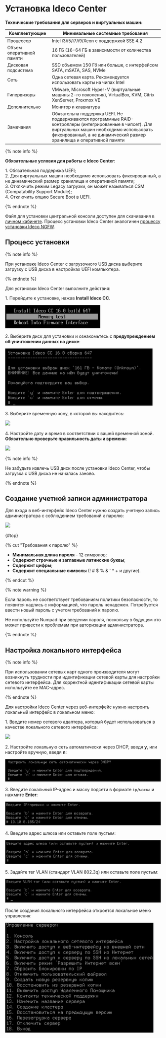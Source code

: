# Установка Ideco Center

**Технические требования для серверов и виртуальных машин:**

|Комплектующие|Минимальные системные требования|
|-------------|--------------------------------|
|Процессор|Intel i3/i5/i7/i9/Xeon с поддержкой SSE 4.2|
|Объем оперативной памяти|16 ГБ (16-64 ГБ в зависимости от количества пользователей)|
|Дисковая подсистема|SSD объемом 150 Гб или больше, с интерфейсом SATA, mSATA, SAS, NVMe|
|Сеть|Одна сетевая карта. Рекомендуется использовать карты на чипах Intel|
|Гипервизоры|VMware, Microsoft Hyper-V (виртуальные машины 2-го поколения), VirtualBox, KVM, Citrix XenServer, Proxmox VE|
|Дополнительно|Монитор и клавиатура|
|Замечания|Обязательна поддержка UEFI. Не поддерживаются программные RAID-контроллеры (интегрированные в чипсет). Для виртуальных машин необходимо использовать фиксированный, а не динамический размер хранилища и оперативной памяти|

{% note info %}

**Обязательные условия для работы с Ideco Center:**

1\. Обязательная поддержка UEFI; \
2\. Для виртуальных машин необходимо использовать фиксированный, а не динамический размер хранилища и оперативной памяти; \
3\. Отключить режим Legacy загрузки, он может называться CSM (Compatability Support Module); \
4\. Отключить опцию Secure Boot в UEFI.

{% endnote %}

Файл для установки центральной консоли доступен для скачивания в [личном кабинете](https://my.ideco.ru/#/utm/download). Процесс установки Ideco Center аналогичен [процессу установки Ideco NGFW](../ngfw/installation/installation-process.md).

## Процесс установки

{% note info %}

При установке Ideco Center с загрузочного USB диска выберите загрузку с USB диска в настройках UEFI компьютера.

{% endnote %}

Для установки Ideco Center выполните действия:

1\. Перейдите к установке, нажав **Install Ideco CC**.

![](../_images/setup1-cc.png)

2\. Выберите диск для установки и ознакомьтесь с **предупреждением об уничтожении данных на диске**:

![](../_images/setup2-cc.png)

3\. Выберите временную зону, в которой вы находитесь:

![](../_images/installation-process2.png)

4\. Настройте дату и время в соответствии с вашей временной зоной. **Обязательно проверьте правильность даты и времени**:

![](../_images/installation-process3.png)

{% note info %}

Не забудьте извлечь USB диск после установки Ideco Center, чтобы загрузка с USB диска не началась заново.

{% endnote %}

## Создание учетной записи администратора

Для входа в веб-интерфейс Ideco Center нужно создать учетную запись администратора с соблюдением требований к паролю:

![](../_images/installation-process4.png)

{#top}

{% cut "Требования к паролю" %}

* **Минимальная длина пароля** - 12 символов;
* **Содержит строчные и заглавные латинские буквы**;
* **Содержит цифры**;
* **Содержит специальные символы** (! # $ % & ' * + и другие).

{% endcut %}

{% note warning %}

Если пароль не соответствует требованиям политики безопасности, то появится надпись с информацией, что пароль ненадежен. Потребуется ввести новый пароль с учетом требований к паролю.

Не используйте Numpad при введении пароля, поскольку в будущем это может привести к проблемам при авторизации администратора.

{% endnote %}

## Настройка локального интерфейса

{% note info %}

При использовании сетевых карт одного производителя могут возникнуть трудности при идентификации сетевой карты для настройки сетевого интерфейса.
Для корректной идентификации сетевой карты используйте ее MAC-адрес.

{% endnote %}

Для настройки Ideco Center через веб-интерфейс нужно настроить локальный интерфейс в локальном меню:

1\. Введите номер сетевого адаптера, который будет использоваться в качестве локального сетевого интерфейса:

![](../_images/installation-process7.png)

2\. Настройте локальную сеть автоматически через DHCP, введя **y**, или настройте вручную, введя **n**:

![](../_images/installation-process8.png)

3\. Введите локальный IP-адрес и маску подсети в формате `ip/маска` и нажмите **Enter**:

![](../_images/installation-process5.png)

4\. Введите адрес шлюза или оставьте поле пустым:

![](../_images/installation-process9.png)

5\. Задайте тег VLAN (стандарт VLAN 802.3q) или оставьте поле пустым:

![](../_images/installation-process11.png)

После создания локального интерфейса откроется локальное меню управления: 

![](../_images/local-menu1.png)
